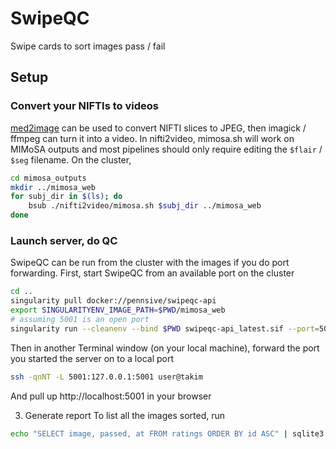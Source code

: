 # SwipeQC

Swipe cards to sort images pass / fail

## Setup

### Convert your NIFTIs to videos
[med2image](https://github.com/FNNDSC/med2image) can be used to convert NIFTI slices to JPEG, then imagick / ffmpeg can turn it into a video. In nifti2video, mimosa.sh will work on MIMoSA outputs and most pipelines should only require editing the `$flair` / `$seg` filename. On the cluster,
```sh
cd mimosa_outputs
mkdir ../mimosa_web
for subj_dir in $(ls); do
    bsub ./nifti2video/mimosa.sh $subj_dir ../mimosa_web
done
```

### Launch server, do QC
SwipeQC can be run from the cluster with the images if you do port forwarding. First, start SwipeQC from an available port on the cluster
```sh
cd ..
singularity pull docker://pennsive/swipeqc-api
export SINGULARITYENV_IMAGE_PATH=$PWD/mimosa_web
# assuming 5001 is an open port
singularity run --cleanenv --bind $PWD swipeqc-api_latest.sif --port=5001
```
Then in another Terminal window (on your local machine), forward the port you started the server on to a local port
```sh
ssh -qnNT -L 5001:127.0.0.1:5001 user@takim
```
And pull up http://localhost:5001 in your browser

3. Generate report
To list all the images sorted, run
```sh
echo "SELECT image, passed, at FROM ratings ORDER BY id ASC" | sqlite3 db.sqlite
```
